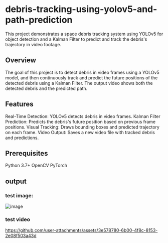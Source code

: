 # debris-tracking-using-yolov5-and-path-prediction

This project demonstrates a space debris tracking system using YOLOv5 for object detection and a Kalman Filter to predict and track the debris's trajectory in video footage.

## Overview
The goal of this project is to detect debris in video frames using a YOLOv5 model, and then continuously track and predict the future positions of the detected debris using a Kalman Filter. The output video shows both the detected debris and the predicted path.

## Features
Real-Time Detection: YOLOv5 detects debris in video frames.
Kalman Filter Prediction: Predicts the debris's future position based on previous frame positions.
Visual Tracking: Draws bounding boxes and predicted trajectory on each frame.
Video Output: Saves a new video file with tracked debris and predictions.

## Prerequisites
Python 3.7+
OpenCV
PyTorch

## output

### test image:
![image](https://github.com/user-attachments/assets/1458de5d-242e-44a0-9805-abc9a176970a)

### test video
https://github.com/user-attachments/assets/3e578780-6b00-4f8c-8153-2e08f503a43d

